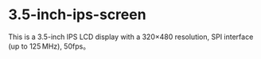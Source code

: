 # 3.5-inch-ips-screen
This is a 3.5-inch IPS LCD display with a 320×480 resolution, SPI interface (up to 125 MHz), 50fps。
